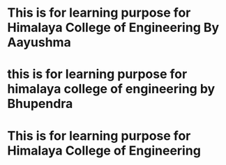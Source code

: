 # This is for learning purpose for Himalaya College of Engineering By Aayushma

# this is for learning purpose for himalaya college of engineering by Bhupendra

# This is for learning purpose for Himalaya College of Engineering
